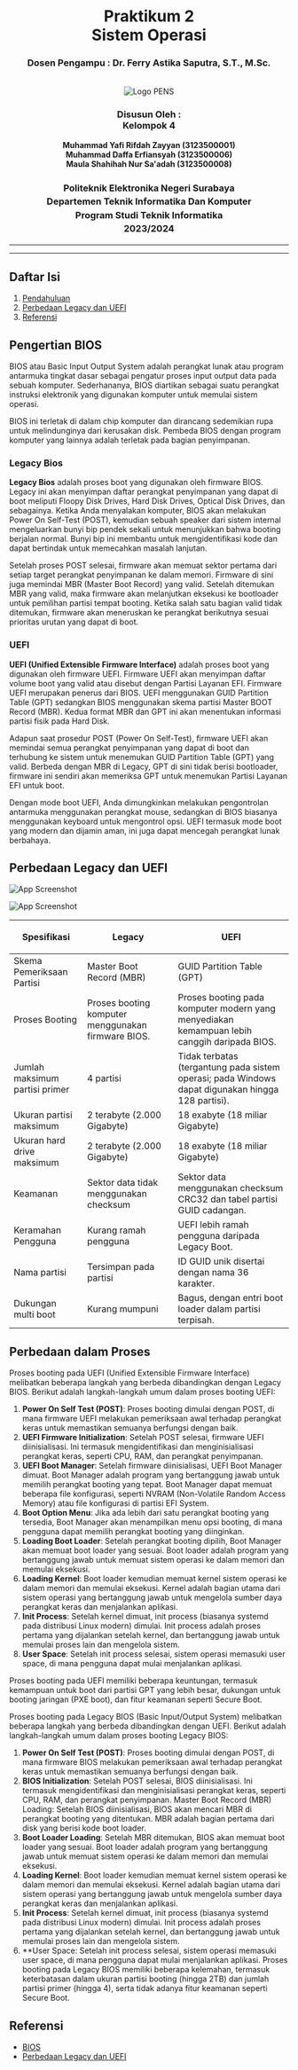 <div align="center">
  <h1 class="text-align: center;font-weight: bold">Praktikum 2<br>Sistem Operasi</h1>
  <h3 class="text-align: center;">Dosen Pengampu : Dr. Ferry Astika Saputra, S.T., M.Sc.</h3>
</div>
<br />
<div align="center">
  <img src="https://upload.wikimedia.org/wikipedia/id/4/44/Logo_PENS.png" alt="Logo PENS">
  <h3 style="text-align: center;">Disusun Oleh : <br>Kelompok 4</h3>
  <p style="text-align: center;">
    <strong>Muhammad Yafi Rifdah Zayyan (3123500001)</strong><br>
    <strong>Muhammad Daffa Erfiansyah (3123500006)</strong><br>
    <strong>Maula Shahihah Nur Sa'adah (3123500008)</strong>
  </p>

<h3 style="text-align: center;line-height: 1.5">Politeknik Elektronika Negeri Surabaya<br>Departemen Teknik Informatika Dan Komputer<br>Program Studi Teknik Informatika<br>2023/2024</h3>
  <hr><hr>
</div>

## Daftar Isi

1. [Pendahuluan](#pendahuluan)
2. [Perbedaan Legacy dan UEFI](#perbedaan-legacy-dan-uefi)
3. [Referensi](#referensi)

## Pengertian BIOS

<p>BIOS atau Basic Input Output System adalah perangkat lunak atau program antarmuka tingkat dasar sebagai pengatur proses input output data pada sebuah komputer. Sederhananya, BIOS diartikan sebagai suatu perangkat instruksi elektronik yang digunakan komputer untuk memulai sistem operasi.

BIOS ini terletak di dalam chip komputer dan dirancang sedemikian rupa untuk melindunginya dari kerusakan disk. Pembeda BIOS dengan program komputer yang lainnya adalah terletak pada bagian penyimpanan.</p>

<h3>Legacy Bios</h3>

<p><b>Legacy Bios</b> adalah proses boot yang digunakan oleh firmware BIOS. Legacy ini akan menyimpan daftar perangkat penyimpanan yang dapat di boot meliputi Floopy Disk Drives, Hard Disk Drives, Optical Disk Drives, dan sebagainya. Ketika Anda menyalakan komputer, BIOS akan melakukan Power On Self-Test (POST), kemudian sebuah speaker dari sistem internal mengeluarkan bunyi bip pendek sekali untuk menunjukkan bahwa booting berjalan normal. Bunyi bip ini membantu untuk mengidentifikasi kode dan dapat bertindak untuk memecahkan masalah lanjutan.

Setelah proses POST selesai, firmware akan memuat sektor pertama dari setiap target perangkat penyimpanan ke dalam memori. Firmware di sini juga memindai MBR (Master Boot Record) yang valid. Setelah ditemukan MBR yang valid, maka firmware akan melanjutkan eksekusi ke bootloader untuk pemilihan partisi tempat booting. Ketika salah satu bagian valid tidak ditemukan, firmware akan meneruskan ke perangkat berikutnya sesuai prioritas urutan yang dapat di boot.</p>

<h3>UEFI</h3>

<p><b>UEFI (Unified Extensible Firmware Interface)</b> adalah proses boot yang digunakan oleh firmware UEFI. Firmware UEFI akan menyimpan daftar volume boot yang valid atau disebut dengan Partisi Layanan EFI. Firmware UEFI merupakan penerus dari BIOS. UEFI menggunakan GUID Partition Table (GPT) sedangkan BIOS menggunakan skema partisi Master BOOT Record (MBR). Kedua format MBR dan GPT ini akan menentukan informasi partisi fisik pada Hard Disk.

Adapun saat prosedur POST (Power On Self-Test), firmware UEFI akan memindai semua perangkat penyimpanan yang dapat di boot dan terhubung ke sistem untuk menemukan GUID Partition Table (GPT) yang valid. Berbeda dengan MBR di Legacy, GPT di sini tidak berisi bootloader, firmware ini sendiri akan memeriksa GPT untuk menemukan Partisi Layanan EFI untuk boot.

Dengan mode boot UEFI, Anda dimungkinkan melakukan pengontrolan antarmuka menggunakan perangkat mouse, sedangkan di BIOS biasanya menggunakan keyboard untuk mengontrol opsi. UEFI termasuk mode boot yang modern dan dijamin aman, ini juga dapat mencegah perangkat lunak berbahaya.</p>

## Perbedaan Legacy dan UEFI

![App Screenshot](img/perbedaan%20legacy%20uefi.jpg)

![App Screenshot](img/flowchart-legacy-uefi.png)

| <p align="center">Spesifikasi</p>   | <p align="center">Legacy</p>  | <p align="center">UEFI</p>  |
| ----------- | ---------- | --------- |
| Skema Pemeriksaan Partisi | Master Boot Record (MBR) | GUID Partition Table (GPT) |
| Proses Booting | Proses booting komputer menggunakan firmware BIOS. | Proses booting pada komputer modern yang menyediakan kemampuan lebih canggih daripada BIOS. |
| Jumlah maksimum partisi primer | 4 partisi | Tidak terbatas (tergantung pada sistem operasi; pada Windows dapat digunakan hingga 128 partisi). |
| Ukuran partisi maksimum | 2 terabyte (2.000 Gigabyte) | 18 exabyte (18 miliar Gigabyte) |
| Ukuran hard drive maksimum | 2 terabyte (2.000 Gigabyte) | 18 exabyte (18 miliar Gigabyte) |
| Keamanan | Sektor data tidak menggunakan checksum | Sektor data menggunakan checksum CRC32 dan tabel partisi GUID cadangan. |
| Keramahan Pengguna | Kurang ramah pengguna | UEFI lebih ramah pengguna daripada Legacy Boot. |
| Nama partisi | Tersimpan pada partisi | ID GUID unik disertai dengan nama 36 karakter. |
| Dukungan multi boot | Kurang mumpuni | Bagus, dengan entri boot loader dalam partisi terpisah. |
</div>

## Perbedaan dalam Proses

Proses booting pada UEFI (Unified Extensible Firmware Interface) melibatkan beberapa langkah yang berbeda dibandingkan dengan Legacy BIOS. Berikut adalah langkah-langkah umum dalam proses booting UEFI:
1. **Power On Self Test (POST)**: Proses booting dimulai dengan POST, di mana firmware UEFI melakukan pemeriksaan awal terhadap perangkat keras untuk memastikan semuanya berfungsi dengan baik.
2. **UEFI Firmware Initialization**: Setelah POST selesai, firmware UEFI diinisialisasi. Ini termasuk mengidentifikasi dan menginisialisasi perangkat keras, seperti CPU, RAM, dan perangkat penyimpanan.
3. **UEFI Boot Manager**: Setelah firmware diinisialisasi, UEFI Boot Manager dimuat. Boot Manager adalah program yang bertanggung jawab untuk memilih perangkat booting yang tepat. Boot Manager dapat memuat beberapa file konfigurasi, seperti NVRAM (Non-Volatile Random Access Memory) atau file konfigurasi di partisi EFI System.
4. **Boot Option Menu**: Jika ada lebih dari satu perangkat booting yang tersedia, Boot Manager akan menampilkan menu opsi booting, di mana pengguna dapat memilih perangkat booting yang diinginkan.
5. **Loading Boot Loader**: Setelah perangkat booting dipilih, Boot Manager akan memuat boot loader yang sesuai. Boot loader adalah program yang bertanggung jawab untuk memuat sistem operasi ke dalam memori dan memulai eksekusi.
6. **Loading Kernel**: Boot loader kemudian memuat kernel sistem operasi ke dalam memori dan memulai eksekusi. Kernel adalah bagian utama dari sistem operasi yang bertanggung jawab untuk mengelola sumber daya perangkat keras dan menjalankan aplikasi.
7. **Init Process**: Setelah kernel dimuat, init process (biasanya systemd pada distribusi Linux modern) dimulai. Init process adalah proses pertama yang dijalankan setelah kernel, dan bertanggung jawab untuk memulai proses lain dan mengelola sistem.
8. **User Space**: Setelah init process selesai, sistem operasi memasuki user space, di mana pengguna dapat mulai menjalankan aplikasi.

Proses booting pada UEFI memiliki beberapa keuntungan, termasuk kemampuan untuk boot dari partisi GPT yang lebih besar, dukungan untuk booting jaringan (PXE boot), dan fitur keamanan seperti Secure Boot.

Proses booting pada Legacy BIOS (Basic Input/Output System) melibatkan beberapa langkah yang berbeda dibandingkan dengan UEFI. Berikut adalah langkah-langkah umum dalam proses booting Legacy BIOS:
1. **Power On Self Test (POST)**: Proses booting dimulai dengan POST, di mana firmware BIOS melakukan pemeriksaan awal terhadap perangkat keras untuk memastikan semuanya berfungsi dengan baik.
2. **BIOS Initialization**: Setelah POST selesai, BIOS diinisialisasi. Ini termasuk mengidentifikasi dan menginisialisasi perangkat keras, seperti CPU, RAM, dan perangkat penyimpanan.
Master Boot Record (MBR) Loading: Setelah BIOS diinisialisasi, BIOS akan mencari MBR di perangkat booting yang ditentukan. MBR adalah bagian pertama dari disk yang berisi kode boot loader.
4. **Boot Loader Loading**: Setelah MBR ditemukan, BIOS akan memuat boot loader yang sesuai. Boot loader adalah program yang bertanggung jawab untuk memuat sistem operasi ke dalam memori dan memulai eksekusi.
5. **Loading Kernel**: Boot loader kemudian memuat kernel sistem operasi ke dalam memori dan memulai eksekusi. Kernel adalah bagian utama dari sistem operasi yang bertanggung jawab untuk mengelola sumber daya perangkat keras dan menjalankan aplikasi.
6. **Init Process**: Setelah kernel dimuat, init process (biasanya systemd pada distribusi Linux modern) dimulai. Init process adalah proses pertama yang dijalankan setelah kernel, dan bertanggung jawab untuk memulai proses lain dan mengelola sistem.
7. **User Space: Setelah init process selesai, sistem operasi memasuki user space, di mana pengguna dapat mulai menjalankan aplikasi.
Proses booting pada Legacy BIOS memiliki beberapa kelemahan, termasuk keterbatasan dalam ukuran partisi booting (hingga 2TB) dan jumlah partisi primer (hingga 4), serta tidak adanya fitur keamanan seperti Secure Boot.

## Referensi

- [BIOS](https://www.acerid.com/berita-teknologi/fungsi-bios-pada-sistem-komputasi)
- [Perbedaan Legacy dan UEFI](https://dianisa.com/perbedaan-legacy-bios-dan-uefi/)